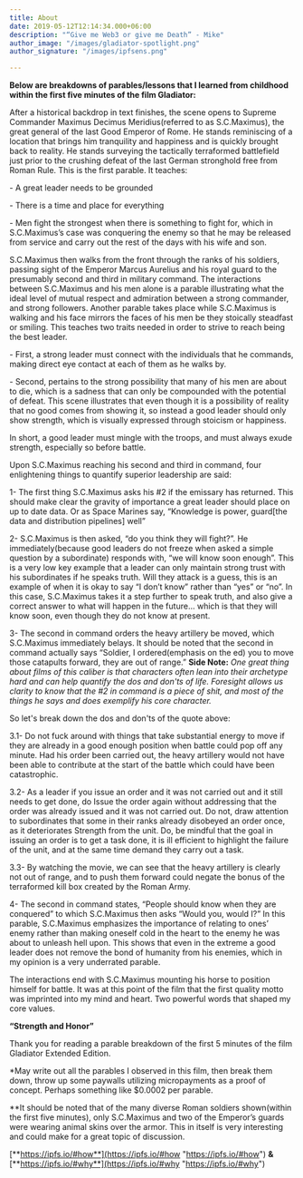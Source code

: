 ```yaml
---
title: About
date: 2019-05-12T12:14:34.000+06:00
description: "“Give me Web3 or give me Death” - Mike"
author_image: "/images/gladiator-spotlight.png"
author_signature: "/images/ipfsens.png"

---
```

**Below are breakdowns of parables/lessons that I learned from childhood within the first five minutes of the film Gladiator:**

After a historical backdrop in text finishes, the scene opens to Supreme Commander Maximus Decimus Meridius(referred to as S.C.Maximus), the great general of the last Good Emperor of Rome. He stands reminiscing of a location that brings him tranquility and happiness and is quickly brought back to reality. He stands surveying the tactically terraformed battlefield just prior to the crushing defeat of the last German stronghold free from Roman Rule. This is the first parable. It teaches:

\- A great leader needs to be grounded

\- There is a time and place for everything

\- Men fight the strongest when there is something to fight for, which in S.C.Maximus’s case was conquering the enemy so that he may be released from service and carry out the rest of the days with his wife and son.

S.C.Maximus then walks from the front through the ranks of his soldiers, passing sight of the Emperor Marcus Aurelius and his royal guard to the presumably second and third in military command. The interactions between S.C.Maximus and his men alone is a parable illustrating what the ideal level of mutual respect and admiration between a strong commander, and strong followers. Another parable takes place while S.C.Maximus is walking and his face mirrors the faces of his men be they stoically steadfast or smiling. This teaches two traits needed in order to strive to reach being the best leader.

\- First, a strong leader must connect with the individuals that he commands, making direct eye contact at each of them as he walks by.

\- Second, pertains to the strong possibility that many of his men are about to die, which is a sadness that can only be compounded with the potential of defeat. This scene illustrates that even though it is a possibility of reality that no good comes from showing it, so instead a good leader should only show strength, which is visually expressed through stoicism or happiness.

In short, a good leader must mingle with the troops, and must always exude strength, especially so before battle.

Upon S.C.Maximus reaching his second and third in command, four enlightening things to quantify superior leadership are said:

1- The first thing S.C.Maximus asks his #2 if the emissary has returned. This should make clear the gravity of importance a great leader should place on up to date data. Or as Space Marines say, “Knowledge is power, guard\[the data and distribution pipelines\] well”

2- S.C.Maximus is then asked, “do you think they will fight?”. He immediately(because good leaders do not freeze when asked a simple question by a subordinate) responds with, “we will know soon enough”. This is a very low key example that a leader can only maintain strong trust with his subordinates if he speaks truth. Will they attack is a guess, this is an example of when it is okay to say “I don’t know” rather than “yes” or “no”. In this case, S.C.Maximus takes it a step further to speak truth, and also give a correct answer to what will happen in the future... which is that they will know soon, even though they do not know at present.

3- The second in command orders the heavy artillery be moved, which S.C.Maximus immediately belays. It should be noted that the second in command actually says “Soldier, I ordered(emphasis on the ed) you to move those catapults forward, they are out of range.” **Side Note:** _One great thing about films of this caliber is that characters often lean into their archetype hard and can help quantify the dos and don'ts of life. Foresight allows us clarity to know that the #2 in command is a piece of shit, and most of the things he says and does exemplify his core character._

So let's break down the dos and don'ts of the quote above:

3\.1- Do not fuck around with things that take substantial energy to move if they are already in a good enough position when battle could pop off any minute. Had his order been carried out, the heavy artillery would not have been able to contribute at the start of the battle which could have been catastrophic.

3\.2- As a leader if you issue an order and it was not carried out and it still needs to get done, do Issue the order again without addressing that the order was already issued and it was not carried out. Do not, draw attention to subordinates that some in their ranks already disobeyed an order once, as it deteriorates Strength from the unit. Do, be mindful that the goal in issuing an order is to get a task done, it is ill efficient to highlight the failure of the unit, and at the same time demand they carry out a task.

3\.3- By watching the movie, we can see that the heavy artillery is clearly not out of range, and to push them forward could negate the bonus of the terraformed kill box created by the Roman Army.

4- The second in command states, “People should know when they are conquered” to which S.C.Maximus then asks “Would you, would I?” In this parable, S.C.Maximus emphasizes the importance of relating to ones’ enemy rather than making oneself cold in the heart to the enemy he was about to unleash hell upon. This shows that even in the extreme a good leader does not remove the bond of humanity from his enemies, which in my opinion is a very underrated parable.

The interactions end with S.C.Maximus mounting his horse to position himself for battle. It was at this point of the film that the first quality motto was imprinted into my mind and heart. Two powerful words that shaped my core values.

**“Strength and Honor”**

Thank you for reading a parable breakdown of the first 5 minutes of the film Gladiator Extended Edition.

\*May write out all the parables I observed in this film, then break them down, throw up some paywalls utilizing micropayments as a proof of concept. Perhaps something like $0.0002 per parable.

\**It should be noted that of the many diverse Roman soldiers shown(within the first five minutes), only S.C.Maximus and two of the Emperor’s guards were wearing animal skins over the armor. This in itself is very interesting and could make for a great topic of discussion.

[**https://ipfs.io/#how**](https://ipfs.io/#how "https://ipfs.io/#how") **&** [**https://ipfs.io/#why**](https://ipfs.io/#why "https://ipfs.io/#why")
